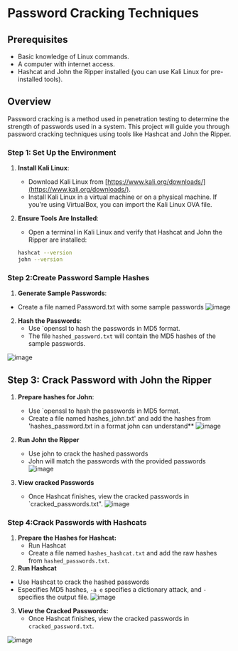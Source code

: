 # Password Cracking Techniques

## Prerequisites
- Basic knowledge of Linux commands.
- A computer with internet access.
- Hashcat and John the Ripper installed (you can use Kali Linux for pre-installed tools).

## Overview
Password cracking is a method used in penetration testing to determine the strength of passwords used in a system. This project will guide you through password cracking techniques using tools like Hashcat and John the Ripper.

### Step 1: Set Up the Environment
1. **Install Kali Linux**:
   - Download Kali Linux from [https://www.kali.org/downloads/](https://www.kali.org/downloads/).
   - Install Kali Linux in a virtual machine or on a physical machine. If you're using VirtualBox, you can import the Kali Linux OVA file.

2. **Ensure Tools Are Installed**:
   - Open a terminal in Kali Linux and verify that Hashcat and John the Ripper are installed:
   ```bash
   hashcat --version
   john --version


### Step 2:Create Password Sample Hashes
1. **Generate Sample Passwords**:
 - Create a  file named Password.txt with some sample passwords
![image](https://github.com/user-attachments/assets/d5a5c760-dff2-4b52-b705-e77d1d6bfd8b)

2. **Hash the Passwords**:
   - Use `openssl to hash the passwords in MD5 format.
   - The file `hashed_password.txt` will contain the MD5 hashes of the sample passwords.

![image](https://github.com/user-attachments/assets/3d09b74d-b5a8-4032-bb0c-17e38bd9ab7e)

## Step 3: Crack Password with John the Ripper
1. **Prepare hashes for John**:
   - Use `openssl to hash the passwords in MD5 format.
   - Create a file named hashes_john.txt' and add the hashes from 'hashes_password.txt in a format john can understand**
![image](https://github.com/user-attachments/assets/8feca984-40f5-43f5-9159-940b94c7ba46)

2. **Run John the Ripper**
   - Use john to crack the hashed passwords
   - John will match the passwords with the provided passwords
![image](https://github.com/user-attachments/assets/cb26f583-cc10-45dd-a919-1b993d889b0a)

3. **View cracked Passwords**
   - Once Hashcat finishes, view the cracked passwords in `cracked_passwords.txt".
 ![image](https://github.com/user-attachments/assets/0237fb16-cb70-4346-b116-c3e5f2e190cd)


### Step 4:Crack Passwords with Hashcats
1. **Prepare the Hashes for Hashcat:**
   - Run Hashcat
   - Create a file named `hashes_hashcat.txt` and add the raw hashes from
`hashed_passwords.txt`.
2.  **Run Hashcat**
   - Use Hashcat to crack the hashed passwords
   - Especifies MD5 hashes, `-a e` specifies a dictionary attack, and `-` specifies the output file.
![image](https://github.com/user-attachments/assets/a61b8930-0ea1-48cf-aae0-743f8dad3774)

3. **View the Cracked Passwords:**
   - Once Hashcat finishes, view the cracked passwords in `cracked_password.txt`.

![image](https://github.com/user-attachments/assets/1e078f5b-bae2-4670-8eb2-502475c4f6d7)


